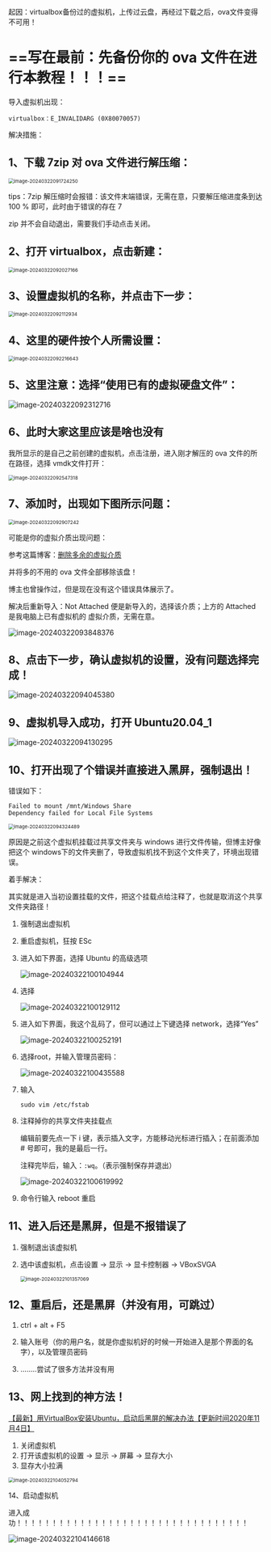起因：virtualbox备份过的虚拟机，上传过云盘，再经过下载之后，ova文件变得不可用！

# ==写在最前：先备份你的 ova 文件在进行本教程！！！==

导入虚拟机出现：

```
virtualbox：E_INVALIDARG (0X80070057)
```

解决措施：

## 1、下载 7zip 对 ova 文件进行解压缩：

<img src="ova文件导入失败补救措施.assets/image-20240322091724250.png" alt="image-20240322091724250" style="zoom: 67%;" />

tips：7zip 解压缩时会报错：该文件末端错误，无需在意，只要解压缩进度条到达 100 % 即可，此时由于错误的存在 7

zip 并不会自动退出，需要我们手动点击关闭。



## 2、打开 virtualbox，点击新建：

<img src="ova文件导入失败补救措施.assets/image-20240322092027166.png" alt="image-20240322092027166" style="zoom:67%;" />



## 3、设置虚拟机的名称，并点击下一步：

<img src="ova文件导入失败补救措施.assets/image-20240322092112934.png" alt="image-20240322092112934" style="zoom:67%;" />



## 4、这里的硬件按个人所需设置：

<img src="ova文件导入失败补救措施.assets/image-20240322092216643.png" alt="image-20240322092216643" style="zoom:67%;" />



## 5、这里注意：选择“使用已有的虚拟硬盘文件”：

![image-20240322092312716](ova文件导入失败补救措施.assets/image-20240322092312716.png)



## 6、此时大家这里应该是啥也没有

我所显示的是自己之前创建的虚拟机，点击注册，进入刚才解压的 ova 文件的所在路径，选择 vmdk文件打开：

<img src="ova文件导入失败补救措施.assets/image-20240322092547318.png" alt="image-20240322092547318" style="zoom:67%;" />



## 7、添加时，出现如下图所示问题：

<img src="ova文件导入失败补救措施.assets/image-20240322092907242.png" alt="image-20240322092907242" style="zoom:67%;" />

可能是你的虚拟介质出现问题：

参考这篇博客：[删除多余的虚拟介质](https://blog.csdn.net/qq_46078139/article/details/121350694)

并将多的不用的 ova 文件全部移除该盘！

博主也曾操作过，但是现在没有这个错误具体展示了。

解决后重新导入：Not Attached 便是新导入的，选择该介质；上方的 Attached 是我电脑上已有虚拟机的 虚拟介质，无需在意。

![image-20240322093848376](ova文件导入失败补救措施.assets/image-20240322093848376.png)



## 8、点击下一步，确认虚拟机的设置，没有问题选择完成！

![image-20240322094045380](ova文件导入失败补救措施.assets/image-20240322094045380.png)



## 9、虚拟机导入成功，打开 Ubuntu20.04_1

![image-20240322094130295](ova文件导入失败补救措施.assets/image-20240322094130295.png)



## 10、打开出现了个错误并直接进入黑屏，强制退出！

错误如下：

```
Failed to mount /mnt/Windows Share
Dependency failed for Local File Systems
```

<img src="ova文件导入失败补救措施.assets/image-20240322094324489.png" alt="image-20240322094324489" style="zoom:67%;" />

原因是之前这个虚拟机挂载过共享文件夹与 windows 进行文件传输，但博主好像把这个 windows下的文件夹删了，导致虚拟机找不到这个文件夹了，环境出现错误。

着手解决：

其实就是进入当初设置挂载的文件，把这个挂载点给注释了，也就是取消这个共享文件夹路径！

1. 强制退出虚拟机

2. 重启虚拟机，狂按 ESc

3. 进入如下界面，选择 Ubuntu 的高级选项

	![image-20240322100104944](ova文件导入失败补救措施.assets/image-20240322100104944.png)

	

4. 选择

	![image-20240322100129112](ova文件导入失败补救措施.assets/image-20240322100129112.png)

	

5. 进入如下界面，我这个乱码了，但可以通过上下键选择 network，选择“Yes”

	![image-20240322100252191](ova文件导入失败补救措施.assets/image-20240322100252191-17110729756241.png)

	

6. 选择root，并输入管理员密码：

	![image-20240322100435588](ova文件导入失败补救措施.assets/image-20240322100435588.png)

	

7. 输入

	```
	sudo vim /etc/fstab
	```

	

8. 注释掉你的共享文件夹挂载点

	编辑前要先点一下 i 键，表示插入文字，方能移动光标进行插入；在前面添加 # 号即可，我的是最后一行。

	注释完毕后，输入：`:wq`。（表示强制保存并退出）

	![image-20240322100619992](ova文件导入失败补救措施.assets/image-20240322100619992.png)

	

9. 命令行输入 reboot 重启



## 11、进入后还是黑屏，但是不报错误了

1. 强制退出该虚拟机

2. 选中该虚拟机，点击设置 $\rightarrow$ 显示  $\rightarrow$ 显卡控制器   $\rightarrow$ VBoxSVGA

	  <img src="ova文件导入失败补救措施.assets/image-20240322101357069.png" alt="image-20240322101357069" style="zoom:67%;" />

	

## 12、重启后，还是黑屏（并没有用，可跳过）

1.  ctrl + alt + F5

2. 输入账号（你的用户名，就是你虚拟机好的时候一开始进入是那个界面的名字），以及管理员密码

3. ........尝试了很多方法并没有用

	

## 13、网上找到的神方法！

[【最新】用VirtualBox安装Ubuntu，启动后黑屏的解决办法【更新时间2020年11月4日】](https://blog.csdn.net/qq_42438843/article/details/109487507)

1. 关闭虚拟机
2. 打开该虚拟机的设置 $\rightarrow$ 显示 $\rightarrow$ 屏幕  $\rightarrow$ 显存大小
3. 显存大小拉满

<img src="ova文件导入失败补救措施.assets/image-20240322104052794.png" alt="image-20240322104052794" style="zoom:67%;" />

14、启动虚拟机

进入成功！！！！！！！！！！！！！！！！！！！！！！！！！！！！！！！！！

![image-20240322104146618](ova文件导入失败补救措施.assets/image-20240322104146618.png)





